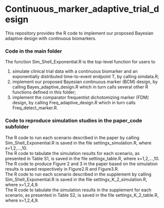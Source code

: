 # Continuous_marker_adaptive_trial_design
This repository provides the R code to implement our proposed Bayesian adaptive design with continuous biomarkers.


### Code in the main folder 
The function Sim_Shell_Exponential.R is the top-level function for users to <br />
1) simulate clinical trial data with a continuous biomarker and an exponentially distributed time-to-event endpoint T, by calling simdata.R; <br />
2) implement our proposed Bayesian continuous marker (BCM) design, by calling Bayes_adaptive_design.R which in turn calls several other R functions defined in this folder; <br />
3) implement the comparator frequentist dichotomizing marker (FDM) design, by calling Freq_adaptive_design.R which in turn calls Freq_detect_marker.R.



### Code to reproduce simulation studies in the paper_code subfolder
The R code to run each scenario described in the paper by calling Sim_Shell_Exponential.R is saved in the file settingx_simulation.R, where x=1,2,...,10. <br />
The R code to tabulate the simulation results for each scenario, as presented in Table S1, is saved in the file settingx_table.R, where x=1,2,...,10. <br />
The R code to produce Figure 2 and 3 in the paper based on the simulation results is saved respectively in Figure2.R and Figure3.R. <br />
The R code to run each scenario described in the supplement by calling Sim_Shell_Exponential.R is saved in the file settingx_K_2_simulation.R, where x=1,2,4,9. <br />
The R code to tabulate the simulation results in the supplement for each scenario, as presented in Table S2, is saved in the file settingx_K_2_table.R, where x=1,2,4,9.


